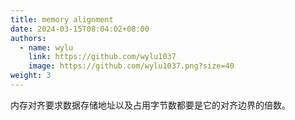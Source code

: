 ```yaml
---
title: memory alignment
date: 2024-03-15T08:04:02+08:00
authors:
  - name: wylu
    link: https://github.com/wylu1037
    image: https://github.com/wylu1037.png?size=40
weight: 3
---
```


内存对齐要求数据存储地址以及占用字节数都要是它的对齐边界的倍数。
